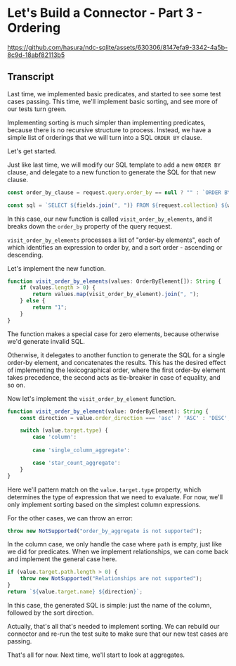 # Let's Build a Connector - Part 3 - Ordering

https://github.com/hasura/ndc-sqlite/assets/630306/8147efa9-3342-4a5b-8c9d-18abf82113b5

## Transcript
Last time, we implemented basic predicates, and started to see some test cases passing. This time, we'll implement basic
sorting, and see more of our tests turn green.

Implementing sorting is much simpler than implementing predicates, because there is no recursive structure to process.
Instead, we have a simple list of orderings that we will turn into a SQL `ORDER BY` clause.

Let's get started.

Just like last time, we will modify our SQL template to add a new `ORDER BY` clause, and delegate to a new function to
generate the SQL for that new clause.

```typescript
const order_by_clause = request.query.order_by == null ? "" : `ORDER BY ${visit_order_by_elements(request.query.order_by.elements)}`;

const sql = `SELECT ${fields.join(", ")} FROM ${request.collection} ${where_clause} ${order_by_clause} ${limit_clause} ${offset_clause}`;
```
In this case, our new function is called `visit_order_by_elements`, and it breaks down the `order_by` property of the
query request.

`visit_order_by_elements` processes a list of "order-by elements", each of which identifies an expression to order by,
and a sort order - ascending or descending.

Let's implement the new function.

```typescript
function visit_order_by_elements(values: OrderByElement[]): String {
    if (values.length > 0) {
        return values.map(visit_order_by_element).join(", ");
    } else {
        return "1";
    }
}
```

The function makes a special case for zero elements, because otherwise we'd generate invalid SQL.

Otherwise, it delegates to another function to generate the SQL for a single order-by element, and concatenates the
results. This has the desired effect of implementing the lexicographical order, where the first order-by element takes
precedence, the second acts as tie-breaker in case of equality, and so on.

Now let's implement the `visit_order_by_element` function.

```typescript
function visit_order_by_element(value: OrderByElement): String {
    const direction = value.order_direction === 'asc' ? 'ASC' : 'DESC';

    switch (value.target.type) {
        case 'column':
            
        case 'single_column_aggregate':

        case 'star_count_aggregate':
    }
}
```

Here we'll pattern match on the `value.target.type` property, which determines the type of expression that we need to
evaluate. For now, we'll only implement sorting based on the simplest column expressions.

For the other cases, we can throw an error:

```typescript
throw new NotSupported("order_by_aggregate is not supported");
```

In the column case, we only handle the case where `path` is empty, just like we did for predicates. When we implement
relationships, we can come back and implement the general case here.

```typescript
if (value.target.path.length > 0) {
    throw new NotSupported("Relationships are not supported");
}
return `${value.target.name} ${direction}`;
```

In this case, the generated SQL is simple: just the name of the column, followed by the sort direction.

Actually, that's all that's needed to implement sorting. We can rebuild our connector and re-run the test suite to make
sure that our new test cases are passing.

That's all for now. Next time, we'll start to look at aggregates.